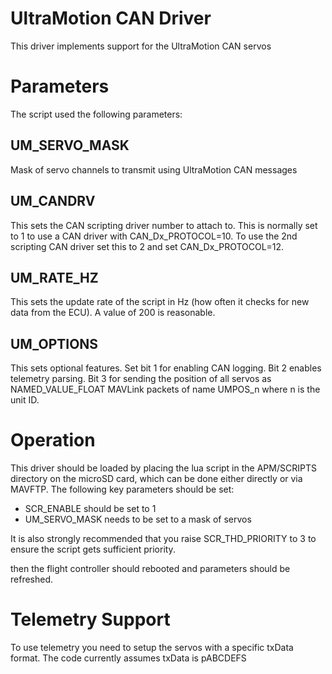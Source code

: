 # UltraMotion CAN Driver

This driver implements support for the UltraMotion CAN servos

# Parameters

The script used the following parameters:

## UM_SERVO_MASK

Mask of servo channels to transmit using UltraMotion CAN messages

## UM_CANDRV

This sets the CAN scripting driver number to attach to. This is
normally set to 1 to use a CAN driver with CAN_Dx_PROTOCOL=10. To use
the 2nd scripting CAN driver set this to 2 and set CAN_Dx_PROTOCOL=12.

## UM_RATE_HZ

This sets the update rate of the script in Hz (how often it checks for
new data from the ECU). A value of 200 is reasonable.

## UM_OPTIONS

This sets optional features. Set bit 1 for enabling CAN logging. Bit 2
enables telemetry parsing. Bit 3 for sending the position of all
servos as NAMED_VALUE_FLOAT MAVLink packets of name UMPOS_n where n is
the unit ID.

# Operation

This driver should be loaded by placing the lua script in the
APM/SCRIPTS directory on the microSD card, which can be done either
directly or via MAVFTP. The following key parameters should be set:

 - SCR_ENABLE should be set to 1
 - UM_SERVO_MASK needs to be set to a mask of servos

It is also strongly recommended that you raise SCR_THD_PRIORITY to 3
to ensure the script gets sufficient priority.

then the flight controller should rebooted and parameters should be
refreshed.

# Telemetry Support

To use telemetry you need to setup the servos with a specific txData
format. The code currently assumes txData is pABCDEFS

